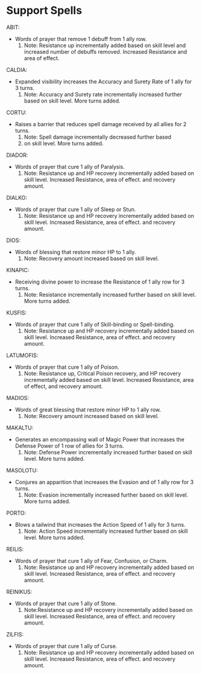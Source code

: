 # Support Spells

ABIT:

* Words of prayer that remove 1 debuff from 1 ally row.
    1. Note: Resistance up incrementally added based on skill level and increased number of debuffs removed. Increased Resistance and area of effect.

CALDIA:

* Expanded visibility increases the Accuracy and Surety Rate of 1 ally for 3 turns.
    1. Note: Accuracy and Surety rate incrementally increased further based on skill level. More turns added.

CORTU:

* Raises a barrier that reduces spell damage received by all allies for 2 turns.
    1. Note: Spell damage incrementally decreased further based
    2. on skill level. More turns added.

DIADOR:

* Words of prayer that cure 1 ally of Paralysis.
    1. Note: Resistance up and HP recovery incrementally added based on skill level. Increased Resistance, area of effect. and recovery amount.

DIALKO:

* Words of prayer that cure 1 ally of Sleep or Stun.
    1. Note: Resistance up and HP recovery incrementally added based on skill level. Increased Resistance, area of effect. and recovery amount.

DIOS:

* Words of blessing that restore minor HP to 1 ally.
    1. Note: Recovery amount increased based on skill level.

KINAPIC:

* Receiving divine power to increase the Resistance of 1 ally row for 3 turns.
    1. Note: Resistance incrementally increased further based on skill level. More turns added.

KUSFIS:

* Words of prayer that cure 1 ally of Skill-binding or Spell-binding.
    1. Note: Resistance up and HP recovery incrementally added based on skill level. Increased Resistance, area of effect. and recovery amount.

LATUMOFIS:

* Words of prayer that cure 1 ally of Poison.
    1. Note: Resistance up, Critical Poison recovery, and HP recovery incrementally added based on skill level. Increased Resistance, area of effect, and recovery amount.

MADIOS:

* Words of great blessing that restore minor HP to 1 ally row.
    1. Note: Recovery amount increased based on skill level.

MAKALTU:

* Generates an encompassing wall of Magic Power that increases the Defense Power of 1 row of allies for 3 turns.
    1. Note: Defense Power incrementally increased further based on skill level. More turns added.

MASOLOTU:

* Conjures an apparition that increases the Evasion and of 1 ally row for 3 turns.
    1. Note: Evasion incrementally increased further based on skill level. More turns added.

PORTO:

* Blows a tailwind that increases the Action Speed of 1 ally for 3 turns.
    1. Note: Action Speed incrementally increased further based on skill level. More turns added.

REILIS:

* Words of prayer that cure 1 ally of Fear, Confusion, or Charm.
    1. Note: Resistance up and HP recovery incrementally added based on skill level. Increased Resistance, area of effect. and recovery amount.

REINIKUS:

* Words of prayer that cure 1 ally of Stone.
    1. Note:Resistance up and HP recovery incrementally added based on skill level. Increased Resistance, area of effect. and recovery amount.

ZILFIS:

* Words of prayer that cure 1 ally of Curse.
    1. Note: Resistance up and HP recovery incrementally added based on skill level. Increased Resistance, area of effect. and recovery amount.